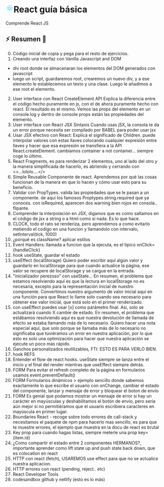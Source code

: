 # <img align="left" alt="React" width="26px" src="https://raw.githubusercontent.com/github/explore/80688e429a7d4ef2fca1e82350fe8e3517d3494d/topics/react/react.png" /> React guía básica
Comprende React JS

## ⚡ Resumen 🚀

00. Código inicial de copia y pega para el resto de ejercicios.
01. Creando una interfaz con Vanilla Javascript and DOM
- div root donde se almacenaran los elementos del DOM generados con javascript
- luego un script, guardaremos root, crearemos un nuevo div, y a ese elemento le establecemos un texto y una clase. Luego le añadimos a ese root el elemento.
02. User interface con React CreateElement API Explica la diferencia entre el código hecho puramente en js, con el de ahora puramente hecho con react. El resultado es el mismo. Vemos las props del elemento en un console.log y dentro de console props están las propiedades del elemento.
03. User interface con React JSX Sintaxis
Cuando usas jSX, la consola te da un error porque necesita ser compilado por BABEL para poder usar jsx
04. Usar JSX efectivo con React: Explica el significado de Children. puede interpolar valores con estas llaves colocando cualquier expresión entre llaves y hacer que esa expresión se transfiera a la API React.createElement. cambiamos container a not container... siempre coge lo último.
05. React Fragments, es para renderizar 2 elementos, uno al lado del otro y la manera simplificada de hacerlo, es abriendo y cerrando con <>...lololo....</>
06. Simple Reusable Componente de react. Aprendemos por qué las cosas funcionan de la manera en que lo hacen y cómo usar esto para su beneficio.
07. Validar con PropTypes. valida las propiedades que se le pasan a un componente. de aqui los famosos Proptypes.string.required que ya conoces. con isRequired, aparecen dos warning bien rojos en consola.. flipante.
08. Comprender la interpolación en JSX, digamos que es como saltamos en el código de jsx a string o a html como si nada. Es lo que hace.
09. CLOCK, todo el rato se renderiza, pero aprendemos a como evitarlo metiendo el codigo en una funcion y llamandolo con intervalo, setInterval(tick, 1000)
10. ¿porqué es className? aplicar estilos
11. Event Handlers: llamada a funcion que la ejecuta, es el tipico onClick={handleClick}
12. hook useState, guardar el estado
13. useEffect (localStorage) Quiero poder escribir aquí algún valor y guardarlo en localStorage para que cuando actualice la página, ese valor se recupere de localStorage y se cargue en la entrada.
14. "inicializador perezoso" con useState... En resumen, el problema que estamos resolviendo aquí es que la lectura en localStorage no es necesaria, excepto para la representación inicial de nuestro componente. Convertimos nuestro argumento de valor inicial aquí en una función para que React lo llame solo cuando sea necesario para obtener ese valor inicial, que está solo en el primer renderizado.
15. con useEffect puedes usar [x] como parámetro final. Asi, solo se actualizará cuando X cambie de estado.
En resumen, el problema que estábamos resolviendo aquí es que nuestra devolución de llamada de efecto se estaba llamando más de lo necesario. Quiero hacer una nota especial aquí, que solo porque se llamaba más de lo necesario no significaba que tuviéramos un error en nuestra aplicación, por lo que esto es solo una optimización para hacer que nuestra aplicación se ejecute un poco más rápido.
16. Ganchos personalizados reutilizables, FTI: ESTO ES PARA VERLO BIEN.
17. hook REFS
18.  Entender el flow de react hooks. useState siempre se lanza entre el inicio y el final del render mientras que useEffect siempre detrás.
19. FORM Para evitar el refresh completo de la página en formularios usamos event.preventDefault()
20. FORM Formularios dinámicos > ejemplo sencillo donde sabemos exactamente lo que escribe el usuario con onChange, cambiar el estado del componente, lanzar y mensaje de error y bloquear el boton de envio
21. FORM Es genial que podamos mostrar un mensaje de error si hay un carácter en mayúsculas y deshabilitamos el botón de envío, pero sería aún mejor si no permitiéramos que el usuario escribiera caracteres en mayúscula en primer lugar.
22. Boundaries React - recoge sobre todo errores de call-stack y necesitamos el paquete de npm para hacerlo mas sencillo, es para que te muestre errores, el ejemplo que muestra en la docu de react es brutal
23. Key prop para cuando hagas listas, siempre meterle una prop key={item.id}
24. ¿Como compartir el estado entre 2 componentes HERMANOS?, importante aprender como lift state up and push state back down, que es colocation en react
25. HTTP con react (fetch), USAREMOS use effect para que no se actualice nuestra aplicacion.
26. HTTP errores con react (pending, reject.. etc)
27. React Developer Tools
28. codesandbox github y netlify (esto es lo más)